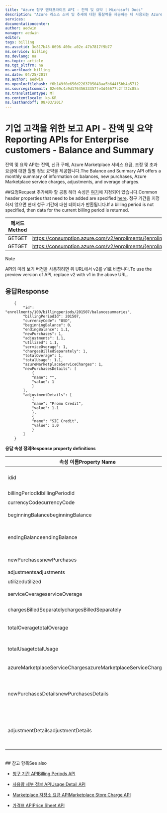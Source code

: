 ```yaml
---
title: "Azure 청구 엔터프라이즈 API - 잔액 및 요약 | Microsoft Docs"
description: "Azure 리소스 소비 및 추세에 대한 통찰력을 제공하는 데 사용되는 Azure 청구 사용량 및 RateCard API에 대한 자세한 정보를 제공합니다."
services: 
documentationcenter: 
author: aedwin
manager: aedwin
editor: 
tags: billing
ms.assetid: 3e817b43-0696-400c-a02e-47b7817f9b77
ms.service: billing
ms.devlang: na
ms.topic: article
ms.tgt_pltfrm: na
ms.workload: billing
ms.date: 04/25/2017
ms.author: aedwin
ms.openlocfilehash: f6b149f0e656d2263705048aa5b644f5bb4a5712
ms.sourcegitcommit: 02e69c4a9d17645633357fe3d46677c2ff22c85a
ms.translationtype: MT
ms.contentlocale: ko-KR
ms.lasthandoff: 08/03/2017
---
```

# <a name="reporting-apis-for-enterprise-customers---balance-and-summary"></a><span data-ttu-id="133b0-103">기업 고객을 위한 보고 API - 잔액 및 요약</span><span class="sxs-lookup"><span data-stu-id="133b0-103">Reporting APIs for Enterprise customers - Balance and Summary</span></span>

<span data-ttu-id="133b0-104">잔액 및 요약 API는 잔액, 신규 구매, Azure Marketplace 서비스 요금, 조정 및 초과 요금에 대한 월별 정보 요약을 제공합니다.</span><span class="sxs-lookup"><span data-stu-id="133b0-104">The Balance and Summary API offers a monthly summary of information on balances, new purchases, Azure Marketplace service charges, adjustments, and overage charges.</span></span>


##<a name="request"></a><span data-ttu-id="133b0-105">요청</span><span class="sxs-lookup"><span data-stu-id="133b0-105">Request</span></span> 
<span data-ttu-id="133b0-106">추가해야 할 공통 헤더 속성은 [여기](billing-enterprise-api.md)에 지정되어 있습니다.</span><span class="sxs-lookup"><span data-stu-id="133b0-106">Common header properties that need to be added are specified [here](billing-enterprise-api.md).</span></span> <span data-ttu-id="133b0-107">청구 기간을 지정하지 않으면 현재 청구 기간에 대한 데이터가 반환됩니다.</span><span class="sxs-lookup"><span data-stu-id="133b0-107">If a billing period is not specified, then data for the current billing period is returned.</span></span>

|<span data-ttu-id="133b0-108">메서드</span><span class="sxs-lookup"><span data-stu-id="133b0-108">Method</span></span> | <span data-ttu-id="133b0-109">요청 URI</span><span class="sxs-lookup"><span data-stu-id="133b0-109">Request URI</span></span>|
|-|-|
|<span data-ttu-id="133b0-110">GET</span><span class="sxs-lookup"><span data-stu-id="133b0-110">GET</span></span>| <span data-ttu-id="133b0-111">https://consumption.azure.com/v2/enrollments/{enrollmentNumber}/balancesummary</span><span class="sxs-lookup"><span data-stu-id="133b0-111">https://consumption.azure.com/v2/enrollments/{enrollmentNumber}/balancesummary</span></span>|
|<span data-ttu-id="133b0-112">GET</span><span class="sxs-lookup"><span data-stu-id="133b0-112">GET</span></span>| <span data-ttu-id="133b0-113">https://consumption.azure.com/v2/enrollments/{enrollmentNumber}/billingPeriods/{billingPeriod}/balancesummary</span><span class="sxs-lookup"><span data-stu-id="133b0-113">https://consumption.azure.com/v2/enrollments/{enrollmentNumber}/billingPeriods/{billingPeriod}/balancesummary</span></span>|

> [!Note]
> <span data-ttu-id="133b0-114">API의 미리 보기 버전을 사용하려면 위 URL에서 v2를 v1로 바꿉니다.</span><span class="sxs-lookup"><span data-stu-id="133b0-114">To use the preview version of API, replace v2 with v1 in the above URL.</span></span>
>

## <a name="response"></a><span data-ttu-id="133b0-115">응답</span><span class="sxs-lookup"><span data-stu-id="133b0-115">Response</span></span>

        {
            "id": "enrollments/100/billingperiods/201507/balancesummaries",
            "billingPeriodId": 201507,
            "currencyCode": "USD",
            "beginningBalance": 0,
            "endingBalance": 1.1,
            "newPurchases": 1,
            "adjustments": 1.1,
            "utilized": 1.1,
            "serviceOverage": 1,
            "chargesBilledSeparately": 1,
            "totalOverage": 1,
            "totalUsage": 1.1,
            "azureMarketplaceServiceCharges": 1,
            "newPurchasesDetails": [
                {
                "name": "",
                "value": 1
                }
            ],
            "adjustmentDetails": [
                {
                "name": "Promo Credit",
                "value": 1.1
                },
                {
                "name": "SIE Credit",
                "value": 1.0
                }
            ]
        }


<span data-ttu-id="133b0-116">**응답 속성 정의**</span><span class="sxs-lookup"><span data-stu-id="133b0-116">**Response property definitions**</span></span>

|<span data-ttu-id="133b0-117">속성 이름</span><span class="sxs-lookup"><span data-stu-id="133b0-117">Property Name</span></span>| <span data-ttu-id="133b0-118">형식</span><span class="sxs-lookup"><span data-stu-id="133b0-118">Type</span></span>| <span data-ttu-id="133b0-119">설명</span><span class="sxs-lookup"><span data-stu-id="133b0-119">Description</span></span>
|-|-|-|
|<span data-ttu-id="133b0-120">id</span><span class="sxs-lookup"><span data-stu-id="133b0-120">id</span></span>|<span data-ttu-id="133b0-121">string</span><span class="sxs-lookup"><span data-stu-id="133b0-121">string</span></span>|<span data-ttu-id="133b0-122">특정 청구 기간 및 등록에 대한 고유 ID</span><span class="sxs-lookup"><span data-stu-id="133b0-122">The unique Id for a specific billing period and enrollment</span></span>|
|<span data-ttu-id="133b0-123">billingPeriodId</span><span class="sxs-lookup"><span data-stu-id="133b0-123">billingPeriodId</span></span>|<span data-ttu-id="133b0-124">string</span><span class="sxs-lookup"><span data-stu-id="133b0-124">string</span></span> |<span data-ttu-id="133b0-125">청구 기간 ID</span><span class="sxs-lookup"><span data-stu-id="133b0-125">The billing period Id</span></span>|
|<span data-ttu-id="133b0-126">currencyCode</span><span class="sxs-lookup"><span data-stu-id="133b0-126">currencyCode</span></span>|<span data-ttu-id="133b0-127">string</span><span class="sxs-lookup"><span data-stu-id="133b0-127">string</span></span> |<span data-ttu-id="133b0-128">통화 코드</span><span class="sxs-lookup"><span data-stu-id="133b0-128">The currency code</span></span>|
|<span data-ttu-id="133b0-129">beginningBalance</span><span class="sxs-lookup"><span data-stu-id="133b0-129">beginningBalance</span></span>|<span data-ttu-id="133b0-130">decimal</span><span class="sxs-lookup"><span data-stu-id="133b0-130">decimal</span></span>| <span data-ttu-id="133b0-131">청구 기간의 기초 잔액</span><span class="sxs-lookup"><span data-stu-id="133b0-131">The beginning balance for the billing period</span></span>|
|<span data-ttu-id="133b0-132">endingBalance</span><span class="sxs-lookup"><span data-stu-id="133b0-132">endingBalance</span></span>|<span data-ttu-id="133b0-133">decimal</span><span class="sxs-lookup"><span data-stu-id="133b0-133">decimal</span></span>| <span data-ttu-id="133b0-134">청구 기간의 최종 잔액(영업일 기준으로 매일 업데이트됨)</span><span class="sxs-lookup"><span data-stu-id="133b0-134">The ending balance for the billing period (for open periods this will be updated daily)</span></span>|
|<span data-ttu-id="133b0-135">newPurchases</span><span class="sxs-lookup"><span data-stu-id="133b0-135">newPurchases</span></span>|<span data-ttu-id="133b0-136">decimal</span><span class="sxs-lookup"><span data-stu-id="133b0-136">decimal</span></span>| <span data-ttu-id="133b0-137">총 신규 구매 금액</span><span class="sxs-lookup"><span data-stu-id="133b0-137">Total new purchase amount</span></span>|
|<span data-ttu-id="133b0-138">adjustments</span><span class="sxs-lookup"><span data-stu-id="133b0-138">adjustments</span></span>|<span data-ttu-id="133b0-139">decimal</span><span class="sxs-lookup"><span data-stu-id="133b0-139">decimal</span></span>| <span data-ttu-id="133b0-140">총 조정 금액</span><span class="sxs-lookup"><span data-stu-id="133b0-140">Total adjustment amount</span></span>|
|<span data-ttu-id="133b0-141">utilized</span><span class="sxs-lookup"><span data-stu-id="133b0-141">utilized</span></span>|<span data-ttu-id="133b0-142">decimal</span><span class="sxs-lookup"><span data-stu-id="133b0-142">decimal</span></span>| <span data-ttu-id="133b0-143">총 약정 사용량</span><span class="sxs-lookup"><span data-stu-id="133b0-143">Total Commitment usage</span></span>|
|<span data-ttu-id="133b0-144">serviceOverage</span><span class="sxs-lookup"><span data-stu-id="133b0-144">serviceOverage</span></span>|<span data-ttu-id="133b0-145">decimal</span><span class="sxs-lookup"><span data-stu-id="133b0-145">decimal</span></span>| <span data-ttu-id="133b0-146">Azure 서비스 초과 사용량</span><span class="sxs-lookup"><span data-stu-id="133b0-146">Overage for Azure services</span></span>|
|<span data-ttu-id="133b0-147">chargesBilledSeparately</span><span class="sxs-lookup"><span data-stu-id="133b0-147">chargesBilledSeparately</span></span>|<span data-ttu-id="133b0-148">decimal</span><span class="sxs-lookup"><span data-stu-id="133b0-148">decimal</span></span>| <span data-ttu-id="133b0-149">별도 청구 사용량</span><span class="sxs-lookup"><span data-stu-id="133b0-149">Charges Billed separately</span></span>|
|<span data-ttu-id="133b0-150">totalOverage</span><span class="sxs-lookup"><span data-stu-id="133b0-150">totalOverage</span></span>|<span data-ttu-id="133b0-151">decimal</span><span class="sxs-lookup"><span data-stu-id="133b0-151">decimal</span></span>| <span data-ttu-id="133b0-152">serviceOverage + chargesBilledSeparately</span><span class="sxs-lookup"><span data-stu-id="133b0-152">serviceOverage + chargesBilledSeparately</span></span>|
|<span data-ttu-id="133b0-153">totalUsage</span><span class="sxs-lookup"><span data-stu-id="133b0-153">totalUsage</span></span>|<span data-ttu-id="133b0-154">decimal</span><span class="sxs-lookup"><span data-stu-id="133b0-154">decimal</span></span>| <span data-ttu-id="133b0-155">Azure 서비스 약정 사용량 + 총 초과 사용량</span><span class="sxs-lookup"><span data-stu-id="133b0-155">Azure service commitment + total Overage</span></span>|
|<span data-ttu-id="133b0-156">azureMarketplaceServiceCharges</span><span class="sxs-lookup"><span data-stu-id="133b0-156">azureMarketplaceServiceCharges</span></span>|<span data-ttu-id="133b0-157">decimal</span><span class="sxs-lookup"><span data-stu-id="133b0-157">decimal</span></span>| <span data-ttu-id="133b0-158">Azure Marketplace에 대한 총 요금</span><span class="sxs-lookup"><span data-stu-id="133b0-158">Total charges for Azure Marketplace</span></span>|
|<span data-ttu-id="133b0-159">newPurchasesDetails</span><span class="sxs-lookup"><span data-stu-id="133b0-159">newPurchasesDetails</span></span>|<span data-ttu-id="133b0-160">이름 값 쌍의 JSON 문자열 배열</span><span class="sxs-lookup"><span data-stu-id="133b0-160">JSON string array of Name Value pairs</span></span>|<span data-ttu-id="133b0-161">신규 구매 목록</span><span class="sxs-lookup"><span data-stu-id="133b0-161">List of new purchases</span></span>|
|<span data-ttu-id="133b0-162">adjustmentDetails</span><span class="sxs-lookup"><span data-stu-id="133b0-162">adjustmentDetails</span></span>|<span data-ttu-id="133b0-163">이름 값 쌍의 JSON 문자열 배열</span><span class="sxs-lookup"><span data-stu-id="133b0-163">JSON string array of Name Value pairs</span></span>|<span data-ttu-id="133b0-164">조정 목록(프로모션 공제, SIE 공제 등)</span><span class="sxs-lookup"><span data-stu-id="133b0-164">List of Adjustments (Promo credit, SIE credit etc.)</span></span> |


<br/>
## <a name="see-also"></a><span data-ttu-id="133b0-165">참고 항목</span><span class="sxs-lookup"><span data-stu-id="133b0-165">See also</span></span>

* [<span data-ttu-id="133b0-166">청구 기간 API</span><span class="sxs-lookup"><span data-stu-id="133b0-166">Billing Periods API</span></span>](billing-enterprise-api-billing-periods.md)

* [<span data-ttu-id="133b0-167">사용량 세부 정보 API</span><span class="sxs-lookup"><span data-stu-id="133b0-167">Usage Detail API</span></span>](billing-enterprise-api-usage-detail.md) 

* [<span data-ttu-id="133b0-168">Marketplace 저장소 요금 API</span><span class="sxs-lookup"><span data-stu-id="133b0-168">Marketplace Store Charge API</span></span>](billing-enterprise-api-marketplace-storecharge.md) 

* [<span data-ttu-id="133b0-169">가격표 API</span><span class="sxs-lookup"><span data-stu-id="133b0-169">Price Sheet API</span></span>](billing-enterprise-api-pricesheet.md)